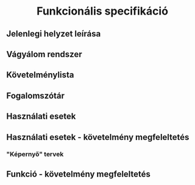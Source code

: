 # <div align="center"> Funkcionális specifikáció </div>


## Jelenlegi helyzet leírása


## Vágyálom rendszer


## Követelménylista


## Fogalomszótár


## Használati esetek


## Használati esetek - követelmény megfeleltetés


### "Képernyő" tervek


## Funkció - követelmény megfeleltetés

